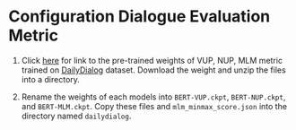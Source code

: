 # Configuration Dialogue Evaluation Metric


1. Click [here](https://drive.google.com/file/d/1Kinwz0o473X_FVY6TmGAVRRGDXBo4CSO/view?usp=sharing) for link to the pre-trained weights of VUP, NUP, MLM metric trained on [DailyDialog](https://arxiv.org/abs/1710.03957) dataset. Download the weight and unzip the files into a directory.

2. Rename the weights of each models into `BERT-VUP.ckpt`, `BERT-NUP.ckpt`, and `BERT-MLM.ckpt`. Copy these files and `mlm_minmax_score.json` into the directory named `dailydialog`.